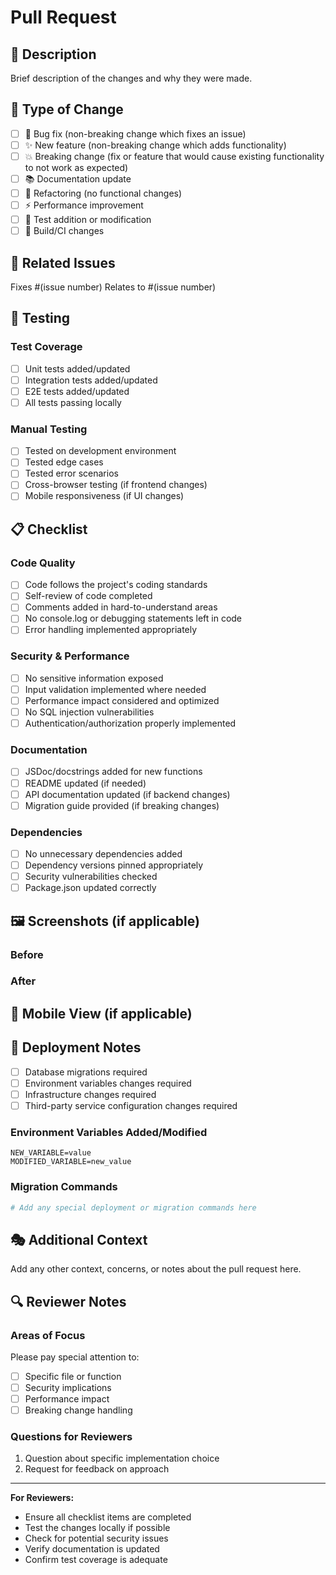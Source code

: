 # Pull Request

## 📝 Description

Brief description of the changes and why they were made.

## 🎯 Type of Change

- [ ] 🐛 Bug fix (non-breaking change which fixes an issue)
- [ ] ✨ New feature (non-breaking change which adds functionality)
- [ ] 💥 Breaking change (fix or feature that would cause existing functionality to not work as expected)
- [ ] 📚 Documentation update
- [ ] 🔧 Refactoring (no functional changes)
- [ ] ⚡ Performance improvement
- [ ] 🧪 Test addition or modification
- [ ] 🔨 Build/CI changes

## 🔗 Related Issues

Fixes #(issue number)
Relates to #(issue number)

## 🧪 Testing

### Test Coverage
- [ ] Unit tests added/updated
- [ ] Integration tests added/updated
- [ ] E2E tests added/updated
- [ ] All tests passing locally

### Manual Testing
- [ ] Tested on development environment
- [ ] Tested edge cases
- [ ] Tested error scenarios
- [ ] Cross-browser testing (if frontend changes)
- [ ] Mobile responsiveness (if UI changes)

## 📋 Checklist

### Code Quality
- [ ] Code follows the project's coding standards
- [ ] Self-review of code completed
- [ ] Comments added in hard-to-understand areas
- [ ] No console.log or debugging statements left in code
- [ ] Error handling implemented appropriately

### Security & Performance
- [ ] No sensitive information exposed
- [ ] Input validation implemented where needed
- [ ] Performance impact considered and optimized
- [ ] No SQL injection vulnerabilities
- [ ] Authentication/authorization properly implemented

### Documentation
- [ ] JSDoc/docstrings added for new functions
- [ ] README updated (if needed)
- [ ] API documentation updated (if backend changes)
- [ ] Migration guide provided (if breaking changes)

### Dependencies
- [ ] No unnecessary dependencies added
- [ ] Dependency versions pinned appropriately
- [ ] Security vulnerabilities checked
- [ ] Package.json updated correctly

## 🖼️ Screenshots (if applicable)

### Before
<!-- Add screenshots showing the current state -->

### After
<!-- Add screenshots showing the changes -->

## 📱 Mobile View (if applicable)

<!-- Add mobile screenshots if UI changes were made -->

## 🚀 Deployment Notes

- [ ] Database migrations required
- [ ] Environment variables changes required
- [ ] Infrastructure changes required
- [ ] Third-party service configuration changes required

### Environment Variables Added/Modified
```
NEW_VARIABLE=value
MODIFIED_VARIABLE=new_value
```

### Migration Commands
```bash
# Add any special deployment or migration commands here
```

## 🎭 Additional Context

Add any other context, concerns, or notes about the pull request here.

## 🔍 Reviewer Notes

### Areas of Focus
Please pay special attention to:
- [ ] Specific file or function
- [ ] Security implications
- [ ] Performance impact
- [ ] Breaking change handling

### Questions for Reviewers
1. Question about specific implementation choice
2. Request for feedback on approach

---

**For Reviewers:**
- Ensure all checklist items are completed
- Test the changes locally if possible
- Check for potential security issues
- Verify documentation is updated
- Confirm test coverage is adequate